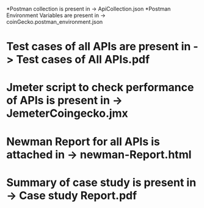 *Postman collection is present in -> ApiCollection.json
*Postman Environment Variables are present in -> coinGecko.postman_environment.json
# Test cases of all APIs are present in -> Test cases of All APIs.pdf
# Jmeter script to check performance of APIs is present in -> JemeterCoingecko.jmx
# Newman Report for all APIs is attached in -> newman-Report.html
# Summary of case study is present in -> Case study Report.pdf
